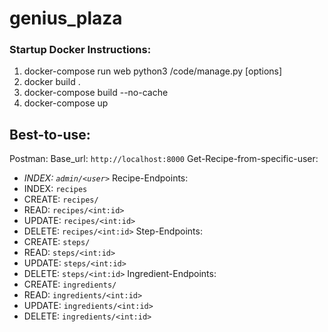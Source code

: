 # genius_plaza

### Startup Docker Instructions:
1. docker-compose run web python3 /code/manage.py [options]
2. docker build .
3. docker-compose build --no-cache 
4. docker-compose up

## Best-to-use:
Postman:
Base_url: `http://localhost:8000`
Get-Recipe-from-specific-user:
 - _INDEX: `admin/<user>`_
Recipe-Endpoints:
 - INDEX: `recipes`
 - CREATE: `recipes/`
 - READ: `recipes/<int:id>`
 - UPDATE: `recipes/<int:id>`
 - DELETE: `recipes/<int:id>`
 Step-Endpoints:
 - CREATE: `steps/`
 - READ: `steps/<int:id>`
 - UPDATE: `steps/<int:id>`
 - DELETE: `steps/<int:id>`
Ingredient-Endpoints:
 - CREATE: `ingredients/`
 - READ: `ingredients/<int:id>`
 - UPDATE: `ingredients/<int:id>`
 - DELETE: `ingredients/<int:id>`

